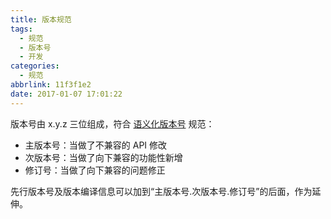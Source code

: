 ```yaml
---
title: 版本规范
tags:
  - 规范
  - 版本号
  - 开发
categories:
  - 规范
abbrlink: 11f3f1e2
date: 2017-01-07 17:01:22
---
```


版本号由 x.y.z 三位组成，符合 [语义化版本号][语义化版本号] 规范：

- 主版本号：当做了不兼容的 API 修改
- 次版本号：当做了向下兼容的功能性新增
- 修订号：当做了向下兼容的问题修正

<!-- more -->

先行版本号及版本编译信息可以加到“主版本号.次版本号.修订号”的后面，作为延伸。

[语义化版本号]: https://semver.org/lang/zh-CN/ '语义化版本号'
